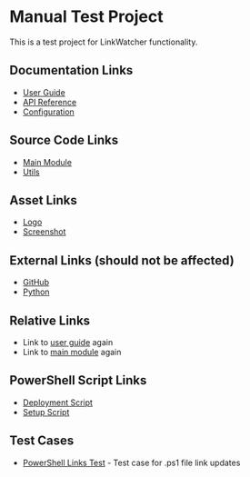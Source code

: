 # Manual Test Project

This is a test project for LinkWatcher functionality.

## Documentation Links
- [User Guide](docs/user-guide.md)
- [API Reference](docs/api.md)
- [Configuration](docs/config.yaml)

## Source Code Links
- [Main Module](src/main.py)
- [Utils](src/utils.py)

## Asset Links
- [Logo](assets/logo.png)
- [Screenshot](assets/screenshot.jpg)

## External Links (should not be affected)
- [GitHub](https://github.com)
- [Python](https://python.org)

## Relative Links
- Link to [user guide](docs/user-guide.md) again
- Link to [main module](src/main.py) again

## PowerShell Script Links
- [Deployment Script](scripts/deploy.ps1)
- [Setup Script](scripts/setup.ps1)

## Test Cases
- [PowerShell Links Test](TEST_POWERSHELL_LINKS.md) - Test case for .ps1 file link updates
